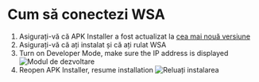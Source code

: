 # Cum să conectezi WSA
1. Asigurați-vă că APK Installer a fost actualizat la [cea mai nouă versiune](https://github.com/Paving-Base/APK-Installer/releases "APK Installer")
2. Asigurați-vă că ați instalat și că ați rulat WSA
3. Turn on Developer Mode, make sure the IP address is displayed ![Modul de dezvoltare](https://raw.githubusercontent.com/Paving-Base/APK-Installer/screenshots/Documents/Tutorials/How%20To%20Connect%20WSA/Images/Snipaste_2021-10-22_14-57-56.png)
4. Reopen APK Installer, resume installation ![Reluați instalarea](https://raw.githubusercontent.com/Paving-Base/APK-Installer/screenshots/Documents/Tutorials/How%20To%20Connect%20WSA/Images/Snipaste_2021-10-22_15-10-06.png)
